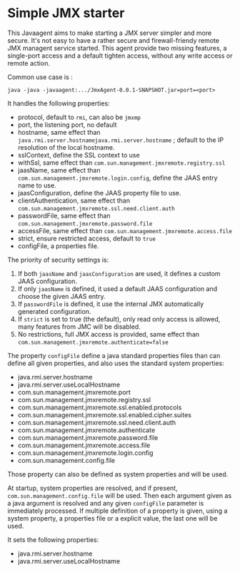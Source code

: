 # Simple JMX starter

This Javaagent aims to make starting a JMX server simpler and more secure. It's not
easy to have a rather secure and firewall-friendy remote JMX managent service started. This
agent provide two missing features, a single-port access and a default tighten access, without any
write access or remote action.

Common use case is :

    java -java -javaagent:.../JmxAgent-0.0.1-SNAPSHOT.jar=port=<port>
    
It handles the following properties:

 * protocol, default to `rmi`, can also be `jmxmp`
 * port, the listening port, no default
 * hostname, same effect than `java.rmi.server.hostnamejava.rmi.server.hostname` ; default to the IP resolution of the local hostname.
 * sslContext, define the SSL context to use
 * withSsl, same effect than `com.sun.management.jmxremote.registry.ssl`
 * jaasName, same effect than `com.sun.management.jmxremote.login.config`, define the JAAS entry name to use.
 * jaasConfiguration, define the JAAS property file to use.
 * clientAuthentication, same effect than `com.sun.management.jmxremote.ssl.need.client.auth`
 * passwordFile, same effect than `com.sun.management.jmxremote.password.file`
 * accessFile, same effect than `com.sun.management.jmxremote.access.file`
 * strict, ensure restricted access, default to `true`
 * configFile, a properties file.

The priority of security settings is:
 1. If both `jaasName` and `jaasConfiguration` are used, it defines a custom JAAS configuration.
 2. If only `jaasName` is defined, it used a default JAAS configuration and choose the given JAAS entry.
 3. If `passwordFile` is defined, it use the internal JMX automatically generated configuration.
 3. If `strict` is set to true (the default), only read only access is allowed, many features from JMC will be disabled.
 4. No restrictions, full JMX access is provided, same effect than `com.sun.management.jmxremote.authenticate=false`

The property `configFile` define a java standard properties files than can define all given properties, and also uses the standard system properties:

 * java.rmi.server.hostname
 * java.rmi.server.useLocalHostname
 * com.sun.management.jmxremote.port
 * com.sun.management.jmxremote.registry.ssl
 * com.sun.management.jmxremote.ssl.enabled.protocols
 * com.sun.management.jmxremote.ssl.enabled.cipher.suites
 * com.sun.management.jmxremote.ssl.need.client.auth
 * com.sun.management.jmxremote.authenticate
 * com.sun.management.jmxremote.password.file
 * com.sun.management.jmxremote.access.file
 * com.sun.management.jmxremote.login.config
 * com.sun.management.config.file

Those property can also be defined as system properties and will be used.

At startup, system properties are resolved, and if present, `com.sun.management.config.file` will be used.
Then each argument given as a java argument is resolved and any given `configFile` parameter is immediately processed.
If multiple definition of a property is given, using a system property, a properties file or a explicit value, the last one will be used.

It sets the following properties:

 * java.rmi.server.hostname
 * java.rmi.server.useLocalHostname
